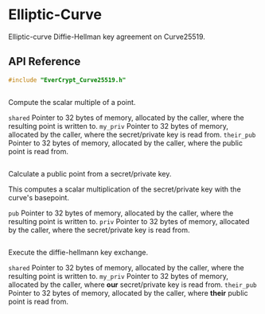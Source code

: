 # Elliptic-Curve

Elliptic-curve Diffie-Hellman key agreement on Curve25519.

## API Reference

```C
#include "EverCrypt_Curve25519.h"
```

```{doxygenfunction} EverCrypt_Curve25519_scalarmult
```

Compute the scalar multiple of a point.

`shared` Pointer to 32 bytes of memory, allocated by the caller, where the resulting point is written to.
`my_priv` Pointer to 32 bytes of memory, allocated by the caller, where the secret/private key is read from.
`their_pub` Pointer to 32 bytes of memory, allocated by the caller, where the public point is read from.

```{doxygenfunction} EverCrypt_Curve25519_secret_to_public
```

Calculate a public point from a secret/private key.

This computes a scalar multiplication of the secret/private key with the curve's basepoint.

`pub` Pointer to 32 bytes of memory, allocated by the caller, where the resulting point is written to.
`priv` Pointer to 32 bytes of memory, allocated by the caller, where the secret/private key is read from.

```{doxygenfunction} EverCrypt_Curve25519_ecdh
```

Execute the diffie-hellmann key exchange.

`shared` Pointer to 32 bytes of memory, allocated by the caller, where the resulting point is written to.
`my_priv` Pointer to 32 bytes of memory, allocated by the caller, where **our** secret/private key is read from.
`their_pub` Pointer to 32 bytes of memory, allocated by the caller, where **their** public point is read from.

